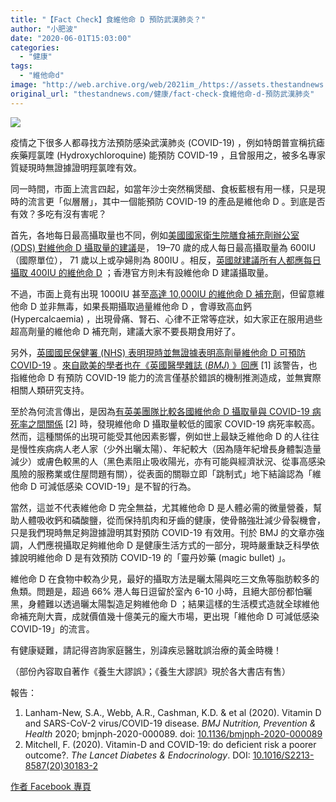 ```yaml
---
title: "【Fact Check】食維他命 D 預防武漢肺炎？"
author: "小肥波"
date: "2020-06-01T15:03:00"
categories:
  - "健康"
tags:
  - "維他命d"
image: "http://web.archive.org/web/2021im_/https://assets.thestandnews.com/media/photos/colin-czerwinski-LX_bGSCrHKA-unsplash_nEW6r.jpg"
original_url: "thestandnews.com/健康/fact-check-食維他命-d-預防武漢肺炎"
---
```

![](http://web.archive.org/web/2021im_/https://assets.thestandnews.com/media/photos/colin-czerwinski-LX_bGSCrHKA-unsplash_nEW6r.jpg)

疫情之下很多人都尋找方法預防感染武漢肺炎 (COVID-19) ，例如特朗普宣稱抗瘧疾藥羥氯喹 (Hydroxychloroquine) 能預防 COVID-19 ，且曾服用之，被多名專家質疑現時無證據證明羥氯喹有效。

同一時間，市面上流言四起，如當年沙士突然稱煲醋、食板藍根有用一樣，只是現時的流言更「似層層」，其中一個能預防 COVID-19 的產品是維他命 D 。到底是否有效？多吃有沒有害呢？

首先，各地每日最高攝取量也不同，例如[美國國家衛生院膳食補充劑辦公室 (ODS) 對維他命 D 攝取量的建議](http://web.archive.org/web/20211229132253/https://ods.od.nih.gov/factsheets/VitaminD-Consumer/)是， 19–70 歲的成人每日最高攝取量為 600IU（國際單位）， 71 歲以上或孕婦則為 800IU 。相反，[英國就建議所有人都應每日攝取 400IU 的維他命 D](http://web.archive.org/web/20211229132253/https://www.nhs.uk/news/lifestyle-and-exercise/news-analysis-health-claims-about-vitamin-d-examined/) ；香港官方則未有設維他命 D 建議攝取量。

不過，市面上竟有出現 1000IU 甚至[高達 10,000IU 的維他命 D 補充劑](http://web.archive.org/web/20211229132253/https://www.google.com/search?rlz=1C5CHFA_enHK902HK902&biw=1190&bih=561&ei=dY7UXpiVD8j6-Qaj1YKQCA&q=%E9%A6%99%E6%B8%AF+%E7%B6%AD%E4%BB%96%E5%91%BDD+10%2C000IU&oq=%E9%A6%99%E6%B8%AF+%E7%B6%AD%E4%BB%96%E5%91%BDD+10%2C000IU&gs_lcp=CgZwc3ktYWIQAzoECAAQR1CeY1iTaGDMbWgAcAF4AIABPIgB1wKSAQE2mAEAoAEBqgEHZ3dzLXdpeg&sclient=psy-ab&ved=0ahUKEwjYo_LV7d_pAhVIfd4KHaOqAIIQ4dUDCAw&uact=5)，但留意維他命 D 並非無毒，如果長期攝取過量維他命 D ，會導致高血鈣 (Hypercalcaemia) ，出現骨痛、腎石、心律不正常等症狀，如大家正在服用過些超高劑量的維他命 D 補充劑，建議大家不要長期食用好了。

另外，[英國國民保健署 (NHS) 表明現時並無證據表明高劑量維他命 D 可預防 COVID-19](http://web.archive.org/web/20211229132253/https://www.nhs.uk/conditions/vitamins-and-minerals/vitamin-d/) 。[來自歐美的學者也在《英國醫學雜誌 (_BMJ_) 》回應](http://web.archive.org/web/20211229132253/https://nutrition.bmj.com/content/early/2020/05/15/bmjnph-2020-000089) \[1\] 該警告，也指維他命 D 有預防 COVID-19 能力的流言僅基於錯誤的機制推測造成，並無實際相關人類研究支持。

至於為何流言傳出，是因為[有英美團隊比較各國維他命 D 攝取量與 COVID-19 病死率之間關係](http://web.archive.org/web/20211229132253/http://doi.org/10.1016/S2213-8587(20)30183-2) \[2\] 時，發現維他命 D 攝取量較低的國家 COVID-19 病死率較高。然而，這種關係的出現可能受其他因素影響，例如世上最缺乏維他命 D 的人往往是慢性疾病病人老人家（少外出曬太陽）、年紀較大（因為隨年紀增長身體製造量減少）或膚色較黑的人（黑色素阻止吸收陽光，亦有可能與經濟狀況、從事高感染風險的服務業或住屋問題有關），從表面的關聯立即「跳制式」地下結論認為「維他命 D 可減低感染 COVID-19」是不智的行為。

當然，這並不代表維他命 D 完全無益，尤其維他命 D 是人體必需的微量營養，幫助人體吸收鈣和磷酸鹽，從而保持肌肉和牙齒的健康，使骨骼強壯減少骨裂機會，只是我們現時無足夠證據證明其對預防 COVID-19 有效用。刊於 BMJ 的文章亦強調，人們應視攝取足夠維他命 D 是健康生活方式的一部分，現時嚴重缺乏科學依據說明維他命 D 是有效預防 COVID-19 的「靈丹妙藥 (magic bullet) 」。

維他命 D 在食物中較為少見，最好的攝取方法是曬太陽與吃三文魚等脂肪較多的魚類。問題是，超過 66% 港人每日逗留於室內 6-10 小時，且絕大部份都怕曬黑，身體難以透過曬太陽製造足夠維他命 D ；結果這樣的生活模式造就全球維他命補充劑大賣，成就價值幾十億美元的龐大市場，更出現「維他命 D 可減低感染 COVID-19」的流言。

有健康疑難，請記得咨詢家庭醫生，別諱疾忌醫耽誤治療的黃金時機！

（部份內容取自著作《養生大謬誤》；《養生大謬誤》現於各大書店有售）

報告：

1.  Lanham-New, S.A., Webb, A.R., Cashman, K.D. & et al (2020). Vitamin D and SARS-CoV-2 virus/COVID-19 disease. _BMJ Nutrition, Prevention & Health_ 2020; bmjnph-2020-000089. doi: [10.1136/bmjnph-2020-000089](http://web.archive.org/web/20211229132253/https://nutrition.bmj.com/content/early/2020/05/15/bmjnph-2020-000089)
2.  Mitchell, F. (2020). Vitamin-D and COVID-19: do deficient risk a poorer outcome?. _The Lancet Diabetes & Endocrinology_. DOI: [10.1016/S2213-8587(20)30183-2](http://web.archive.org/web/20211229132253/https://doi.org/10.1016/S2213-8587(20)30183-2)

[作者 Facebook 專頁](http://web.archive.org/web/20211229132253/http://www.facebook.com/siufeiball)